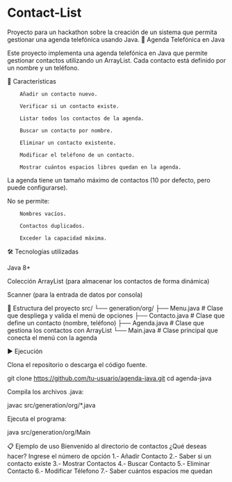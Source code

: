 # Contact-List
Proyecto para un hackathon sobre la creación de un sistema que permita gestionar una agenda telefónica usando Java. 
📒 Agenda Telefónica en Java

Este proyecto implementa una agenda telefónica en Java que permite gestionar contactos utilizando un ArrayList.
Cada contacto está definido por un nombre y un teléfono.

🚀 Características

		Añadir un contacto nuevo.
		
		Verificar si un contacto existe.
		
		Listar todos los contactos de la agenda.
		
		Buscar un contacto por nombre.
		
		Eliminar un contacto existente.
		
		Modificar el teléfono de un contacto.
		
		Mostrar cuántos espacios libres quedan en la agenda.

La agenda tiene un tamaño máximo de contactos (10 por defecto, pero puede configurarse).

No se permite:

		Nombres vacíos.
		
		Contactos duplicados.
		
		Exceder la capacidad máxima.

🛠️ Tecnologías utilizadas

Java 8+

Colección ArrayList (para almacenar los contactos de forma dinámica)

Scanner (para la entrada de datos por consola)

📂 Estructura del proyecto
src/
 └── generation/org/
       ├── Menu.java        # Clase que despliega y valida el menú de opciones
       ├── Contacto.java    # Clase que define un contacto (nombre, teléfono)
       ├── Agenda.java      # Clase que gestiona los contactos con ArrayList
       └── Main.java        # Clase principal que conecta el menú con la agenda

▶️ Ejecución

Clona el repositorio o descarga el código fuente.

git clone https://github.com/tu-usuario/agenda-java.git
cd agenda-java


Compila los archivos .java:

javac src/generation/org/*.java


Ejecuta el programa:

java src/generation/org/Main

📋 Ejemplo de uso
Bienvenido al directorio de contactos
		¿Qué deseas hacer? Ingrese el número de opción
		1.- Añadir Contacto
		2.- Saber si un contacto existe
		3.- Mostrar Contactos
		4.- Buscar Contacto
		5.- Eliminar Contacto
		6.- Modificar Télefono
		7.- Saber cuántos espacios me quedan
